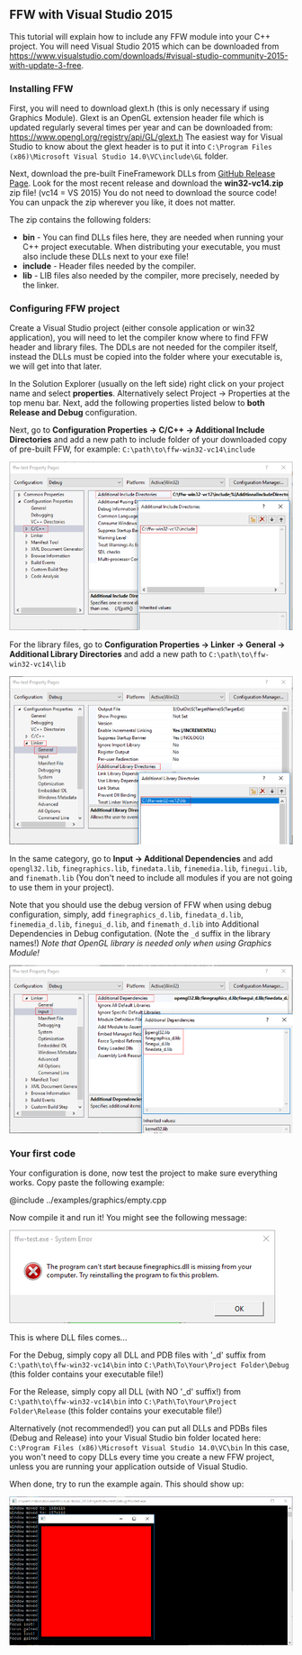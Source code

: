 FFW with Visual Studio 2015
-----------------------------------------

This tutorial will explain how to include any FFW module into your C++ project. You will need Visual Studio 2015 which can be downloaded from <https://www.visualstudio.com/downloads/#visual-studio-community-2015-with-update-3-free>.

### Installing FFW

First, you will need to download glext.h (this is only necessary if using Graphics Module). Glext is an OpenGL extension header file which is updated regularly several times per year and can be downloaded from: <https://www.opengl.org/registry/api/GL/glext.h> The easiest way for Visual Studio to know about the glext header is to put it into `C:\Program Files (x86)\Microsoft Visual Studio 14.0\VC\include\GL` folder.


Next, download the pre-built FineFramework DLLs from [GitHub Release Page](https://github.com/matusnovak/fineframework/releases). Look for the most recent release and download the **win32-vc14.zip** zip file! (vc14 = VS 2015) You do not need to download the source code! You can unpack the zip wherever you like, it does not matter.

The zip contains the following folders:
 - **bin** - You can find DLLs files here, they are needed when running your C++ project executable. When distributing your executable, you must also include these DLLs next to your exe file!
 - **include** - Header files needed by the compiler.
 - **lib** - LIB files also needed by the compiler, more precisely, needed by the linker.

### Configuring FFW project

Create a Visual Studio project (either console application or win32 application), you will need to let the compiler know where to find FFW header and library files. The DDLs are not needed for the compiler itself, instead the DLLs must be copied into the folder where your executable is, we will get into that later.

In the Solution Explorer (usually on the left side) right click on your project name and select **properties**. Alternatively select Project -> Properties at the top menu bar. Next, add the following properties listed below to **both Release and Debug** configuration.

Next, go to **Configuration Properties -> C/C++ -> Additional Include Directories** and add a new path to include folder of your downloaded copy of pre-built FFW, for example: `C:\path\to\ffw-win32-vc14\include`

![Alt](images/tutorial-vs12-01.png)

For the library files, go to **Configuration Properties -> Linker -> General -> Additional Library Directories** and add a new path to `C:\path\to\ffw-win32-vc14\lib`

![Alt](images/tutorial-vs12-02.png)

In the same category, go to **Input -> Additional Dependencies** and add `opengl32.lib`, `finegraphics.lib`, `finedata.lib`, `finemedia.lib`, `finegui.lib`, and `finemath.lib` (You don't need to include all modules if you are not going to use them in your project).

Note that you should use the debug version of FFW when using debug configuration, simply, add `finegraphics_d.lib`, `finedata_d.lib`, `finemedia_d.lib`, `finegui_d.lib`, and `finemath_d.lib`  into Additional Dependencies in Debug configutation. (Note the `_d` suffix in the library names!)
*Note that OpenGL library is needed only when using Graphics Module!*

![Alt](images/tutorial-vs12-03.png)

### Your first code

Your configuration is done, now test the project to make sure everything works. Copy paste the following example:

@include ../examples/graphics/empty.cpp

Now compile it and run it! You might see the following message:

![Alt](images/tutorial-vs12-04.png)

This is where DLL files comes... 

For the Debug, simply copy all DLL and PDB files with '_d' suffix from `C:\path\to\ffw-win32-vc14\bin` into `C:\Path\To\Your\Project Folder\Debug` (this folder contains your executable file!)

For the Release, simply copy all DLL (with NO '_d' suffix!) from `C:\path\to\ffw-win32-vc14\bin` into `C:\Path\To\Your\Project Folder\Release` (this folder contains your executable file!)

Alternatively (not recommended!) you can put all DLLs and PDBs files (Debug and Release) into your Visual Studio bin folder located here: `C:\Program Files (x86)\Microsoft Visual Studio 14.0\VC\bin` In this case, you won't need to copy DLLs every time you create a new FFW project, unless you are running your application outside of Visual Studio.

When done, try to run the example again. This should show up:

![Alt](images/tutorial-vs12-05.png)